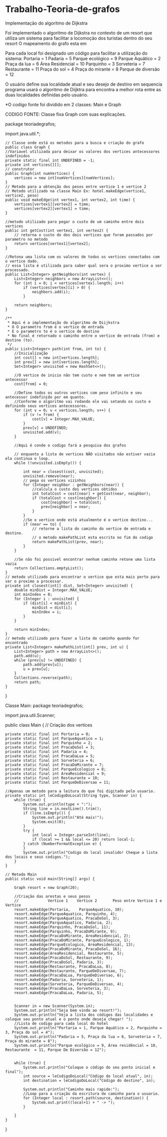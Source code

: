 # Trabalho-Teoria-de-grafos
Implementação do algoritmo de Dijkstra

Foi implementado o algoritmo de Dijkstra no contexto de um resort que utiliza um sistema para facilitar a locomoção dos turistas dentro do seu resort
O mapeamento do grafo esta em

Para cada local foi designado um código para facilitar a utilização do sistema:
Portaria = 1                Padaria = 5                  Parque ecológico = 9
Parque Aquático = 2    Praça da lua = 6          Área Residencial = 10
Parquinho = 3              Sorveteria = 7             Restaurante = 11
Praça do sol = 4          Praça do mirante = 8    Parque de diversão = 12

O usuário define sua localidade atual e seu desejo de destino em sequencia programa usará o algoritmo de Diijktra para encontra a melhor rota entre as duas localidades definidas pelo usuário.

*O codigo fonte foi dividido em 2 classes: Main e Graph

CODIGO FONTE:
Classe fixa Graph com suas explicações.

package teoriadegrafos;

import java.util.*;

    // Classe onde está os metodos para a busca e criação do grafo
    public class Graph {
    //Variavel utilizada para deixar os valores dos vertices antecessores indefinidos
    private static final int UNDEFINED = -1;
    private int vertices[][];
    // construtor
    public Graph(int numVertices) {
        vertices = new int[numVertices][numVertices];
    }
    // Metodo para a obtenção dos pesos entre vertice 1 e vertice 2
    // Metodo utilizado na classe Main Ex: hotel.makeEdge(vertice1, vertice2, peso)
    public void makeEdge(int vertex1, int vertex2, int time) {
        vertices[vertex1][vertex2] = time;
        vertices[vertex2][vertex1] = time;
    }
    
    //metodo utilizado para pegar o custo de um caminho entre dois vertices
    public int getCost(int vertex1, int vertex2) {
        // retorna o custo do dos dois vertices que foram passados por parametro no metodo
        return vertices[vertex1][vertex2];
    }

    //Retona uma lista com os valores de todos os vertices conectados com o vertice dado.
    // essa lista é utilizada para saber qual sera o proximo vertice a ser processado. 
    public List<Integer> getNeighbors(int vertex) {
        List<Integer> neighbors = new ArrayList<>();
        for (int i = 0; i < vertices[vertex].length; i++)
            if (vertices[vertex][i] > 0) {
                neighbors.add(i);
            }

        return neighbors;
    }

    /**
     * Aqui é a implementação do algoritmo de Diijkstra
     * O O parametro from é o vertice de entrada
     * E o parametro to é o vertice de destino
     * No final é retornado o caminho entre o vertice de entrada (from) e destino (to).
     */
    public List<Integer> path(int from, int to) {
        //Inicialização 
        int cost[] = new int[vertices.length];
        int prev[] = new int[vertices.length];
        Set<Integer> unvisited = new HashSet<>();

        //O vertice de inicio não tem custo e nem tem um vertice antecessor
        cost[from] = 0;

        //Define todos os outros vertices com peso infinito e seu antecessor indefinido por em quanto.
        //Conforme o algoritmo vai rodando ele vai setando os custo e definindo seus vertices antecessores.
        for (int v = 0; v < vertices.length; v++) {
            if (v != from) {
                cost[v] = Integer.MAX_VALUE;
            }
            prev[v] = UNDEFINED;
            unvisited.add(v);
        }

        //Aqui é conde o codigo fará a pesquisa dos grafos 
        
        // enquanto a lista de vertices NÂO visitados não estiver vazia ela continua o loop.
        while (!unvisited.isEmpty()) { 
            
            int near = closest(cost, unvisited);
            unvisited.remove(near);
            // pega os vertices vizinhos 
            for (Integer neighbor : getNeighbors(near)) {
                //calcula o custo dos vertices obtidos
                int totalCost = cost[near] + getCost(near, neighbor);
                if (totalCost < cost[neighbor]) {
                    cost[neighbor] = totalCost;
                    prev[neighbor] = near;
                }
            }
            //Se o vertice onde está atualmente é o vertice destino... 
            if (near == to) {
                // retorne a lista do caminho do vertice de entrada e destino.
                // o metodo makePathList esta escrito no fim do codigo
                return makePathList(prev, near);
            }
        }

        //Se não foi possivel encontrar nenhum caminha retone uma lista vazia 
        return Collections.emptyList();
    }
    // metodo utilizado para encontrar o vertice que esta mais perto para ser o proximo a processar.
    private int closest(int[] dist, Set<Integer> unvisited) {
        double minDist = Integer.MAX_VALUE;
        int minIndex = 0;
        for (Integer i : unvisited) {
            if (dist[i] < minDist) {
                minDist = dist[i];
                minIndex = i;
            }
        }
        
        return minIndex;
    }
    // metodo utilizado para fazer a lista do caminho quando for encontrado 
    private List<Integer> makePathList(int[] prev, int u) {
        List<Integer> path = new ArrayList<>();
        path.add(u);
        while (prev[u] != UNDEFINED) {
            path.add(prev[u]);
            u = prev[u];
        }
        Collections.reverse(path);
        return path;
    }
}

 Classe Main:
 package teoriadegrafos;

import java.util.Scanner;

public class Main {
    // Criação dos vertices
    
    private static final int Portaria = 0;
    private static final int ParqueAquatico = 1;
    private static final int Parquinho = 2;
    private static final int PracaDoSol = 3;
    private static final int Padaria = 4;
    private static final int PracaDaLua = 5;
    private static final int Sorveteria = 6;
    private static final int PracaDoMirante = 7;
    private static final int ParqueEcologico = 8;
    private static final int AreaResidencial = 9;
    private static final int Restaurante = 10;
    private static final int ParqueDeDiversao = 11;
    
    //Apenas um metodo para a leitura do que foi digitado pelo usuario.
    private static int leCodigoDoLocal(String type, Scanner in) {
        while (true) {
            System.out.println(type + ":");
            String line = in.nextLine().trim();
            if (line.isEmpty()) {
                System.out.println("Até mais!");
                System.exit(0);
            }
            try {
                int local = Integer.parseInt(line);
                if (local >= 1 && local <= 20) return local-1;
            } catch (NumberFormatException e) {
            }
            System.out.println("Codigo do local invalido! Cheque a lista dos locais e seus codigos.");
        }
    }

    // Metodo Main
    public static void main(String[] args) {
        
        Graph resort = new Graph(20);

        //Criação das arestas e seus pesos 
        //             Vertice 1    Vertice 2       Peso entre Vertice 1 e Vertice      
        resort.makeEdge(Portaria,    ParqueAquatico, 10); 
        resort.makeEdge(ParqueAquatico, Parquinho, 4);
        resort.makeEdge(ParqueAquatico, PracaDoSol, 3);
        resort.makeEdge(ParqueAquatico, Padaria, 2);
        resort.makeEdge(Parquinho, PracaDoSol, 11);
        resort.makeEdge(Parquinho, PracaDoMirante, 9);
        resort.makeEdge(PracaDoMirante, AreaResidencial, 2);
        resort.makeEdge(PracaDoMirante, ParqueEcologico, 1);
        resort.makeEdge(ParqueEcologico, AreaResidencial, 13);
        resort.makeEdge(PracaDoMirante, PracaDoSol, 16);
        resort.makeEdge(AreaResidencial, Restaurante, 5);
        resort.makeEdge(PracaDoSol, Restaurante, 9);
        resort.makeEdge(PracaDoSol, Padaria, 3);
        resort.makeEdge(Restaurante, PracaDaLua, 8);
        resort.makeEdge(Restaurante, ParqueDeDiversao, 7);
        resort.makeEdge(PracaDaLua, ParqueDeDiversao, 6);
        resort.makeEdge(Padaria, Sorveteria, 1);
        resort.makeEdge(Sorveteria, ParqueDeDiversao, 4);
        resort.makeEdge(PracaDaLua, Sorveteria, 3);
        resort.makeEdge(PracaDaLua, Padaria, 5);
        

        Scanner in = new Scanner(System.in);
        System.out.println("Seja bem vindo ao resort!");
        System.out.println("Veja a lista dos códigos das localidades e coloque seu ponto atual e o ponto onde deseja chegar! ");
        //Lista de codigo para cada local do hotel
        System.out.println("Portaria = 1, Parque Aquático = 2, Parquinho = 3, Praça do sol = 4");
        System.out.println("Padaria = 5, Praça da lua = 6, Sorveteria = 7, Praça do mirante = 8");
        System.out.println("Parque ecológico = 9, Área residêncial = 10, Restaurante  = 11, Parque De Diversão = 12");
        

        while (true) {
            System.out.println("Coloque o código do seu ponto inicial e final");
            int source = leCodigoDoLocal("Código do local atual", in);
            int destination = leCodigoDoLocal("Código do destino", in);

            System.out.println("Caminho mais rapido:");
            //Loop para a criação da escritura do caminho para o usuario.
            for (Integer local : resort.path(source, destination)) {
                System.out.print((local+1) + " -> ");
            }

        }
    }
}
